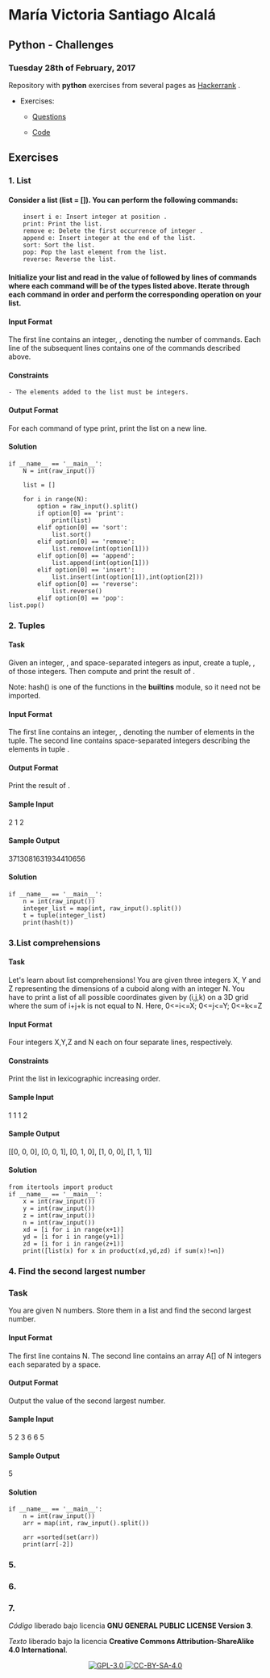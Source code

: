 # María Victoria Santiago Alcalá

## Python - Challenges

### Tuesday 28th of February, 2017

Repository with **python** exercises from several pages as [Hackerrank](https://www.hackerrank.com/domains/python) .


* Exercises:
    
    - [Questions](https://github.com/STiago/Python/tree/master/Questions)
    
    - [Code](https://github.com/STiago/Python/tree/master/Code)


## Exercises

### 1. List
#### Consider a list (list = []). You can perform the following commands:

```
    insert i e: Insert integer at position .
    print: Print the list.
    remove e: Delete the first occurrence of integer .
    append e: Insert integer at the end of the list.
    sort: Sort the list.
    pop: Pop the last element from the list.
    reverse: Reverse the list.
```

#### Initialize your list and read in the value of followed by lines of commands where each command will be of the types listed above. Iterate through each command in order and perform the corresponding operation on your list.

#### Input Format

The first line contains an integer, , denoting the number of commands.
Each line of the subsequent lines contains one of the commands described above.

#### Constraints

    - The elements added to the list must be integers.

#### Output Format

For each command of type print, print the list on a new line.

#### Solution

```
if __name__ == '__main__':
    N = int(raw_input())
    
    list = []
    
    for i in range(N): 
        option = raw_input().split()
        if option[0] == 'print':
            print(list)
        elif option[0] == 'sort':
            list.sort()
        elif option[0] == 'remove':
            list.remove(int(option[1]))
        elif option[0] == 'append':
            list.append(int(option[1]))
        elif option[0] == 'insert':
            list.insert(int(option[1]),int(option[2]))
        elif option[0] == 'reverse':
            list.reverse()
        elif option[0] == 'pop':
list.pop()
```

### 2. Tuples
#### Task
Given an integer, , and space-separated integers as input, create a tuple, , of those integers. Then compute and print the result of .

Note: hash() is one of the functions in the __builtins__ module, so it need not be imported.

#### Input Format

The first line contains an integer, , denoting the number of elements in the tuple.
The second line contains space-separated integers describing the elements in tuple .

#### Output Format

Print the result of .

#### Sample Input

2
1 2

#### Sample Output

3713081631934410656


#### Solution

```
if __name__ == '__main__':
    n = int(raw_input())
    integer_list = map(int, raw_input().split())
    t = tuple(integer_list)
    print(hash(t))
```

### 3.List comprehensions

#### Task
Let's learn about list comprehensions! You are given three integers X, Y and Z representing the dimensions of a cuboid along with an integer N. You have to print a list of all possible coordinates given by (i,j,k) on a 3D grid where the sum of i+j+k is not equal to N. Here, 0<=i<=X; 0<=j<=Y; 0<=k<=Z

#### Input Format

Four integers X,Y,Z and N each on four separate lines, respectively.

#### Constraints

Print the list in lexicographic increasing order.

#### Sample Input

1
1
1
2

#### Sample Output

[[0, 0, 0], [0, 0, 1], [0, 1, 0], [1, 0, 0], [1, 1, 1]] 


#### Solution

```
from itertools import product
if __name__ == '__main__':
    x = int(raw_input())
    y = int(raw_input())
    z = int(raw_input())
    n = int(raw_input())
    xd = [i for i in range(x+1)]
    yd = [i for i in range(y+1)]
    zd = [i for i in range(z+1)]
    print([list(x) for x in product(xd,yd,zd) if sum(x)!=n])
```

### 4. Find the second largest number
### Task
You are given N numbers. Store them in a list and find the second largest number.

#### Input Format
The first line contains N. The second line contains an array A[] of N integers each separated by a space.

#### Output Format
Output the value of the second largest number.

#### Sample Input

5
2 3 6 6 5

#### Sample Output

5

#### Solution

```
if __name__ == '__main__':
    n = int(raw_input())
    arr = map(int, raw_input().split())
    
    arr =sorted(set(arr))
    print(arr[-2]) 
```

### 5.

### 6.


### 7.




_Código_ liberado bajo licencia **GNU GENERAL PUBLIC LICENSE Version 3**.

_Texto_ liberado bajo la licencia **Creative Commons Attribution-ShareAlike 4.0 International**.

<p align="center">
<a href="http://www.gnu.org/licenses/gpl-3.0.html">
<img alt="GPL-3.0" src="https://dl.dropboxusercontent.com/s/t0ylvis7f1stcu7/GPL-3.0.png">
</a>
<a href="https://creativecommons.org/licenses/by-sa/4.0/legalcode">
<img alt="CC-BY-SA-4.0" src="https://dl.dropboxusercontent.com/s/sb421l5usayaigo/CC-BY-SA-4.0.png">
</a>
</p>




